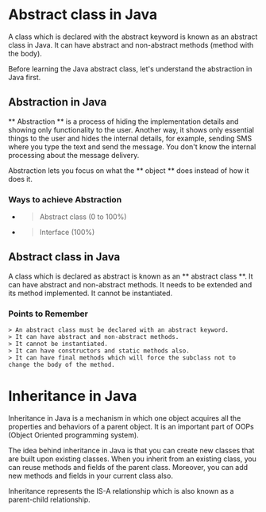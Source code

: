 # Abstract class in Java
A class which is declared with the abstract keyword is known as an abstract class in Java. It can have abstract and non-abstract methods (method with the body).

Before learning the Java abstract class, let's understand the abstraction in Java first.

## Abstraction in Java
** Abstraction ** is a process of hiding the implementation details and showing only functionality to the user.
Another way, it shows only essential things to the user and hides the internal details, for example, sending SMS where you type the text and send the message. You don't know the internal processing about the message delivery.

Abstraction lets you focus on what the ** object ** does instead of how it does it.

### Ways to achieve Abstraction
 - > Abstract class (0 to 100%)
 - > Interface (100%)

## Abstract class in Java
A class which is declared as abstract is known as an ** abstract class **. It can have abstract and non-abstract methods. It needs to be extended and its method implemented. It cannot be instantiated.

### Points to Remember
    > An abstract class must be declared with an abstract keyword.
    > It can have abstract and non-abstract methods.
    > It cannot be instantiated.
    > It can have constructors and static methods also.
    > It can have final methods which will force the subclass not to change the body of the method.
    
# Inheritance in Java
Inheritance in Java is a mechanism in which one object acquires all the properties and behaviors of a parent object. It is an important part of OOPs (Object Oriented programming system).

The idea behind inheritance in Java is that you can create new classes that are built upon existing classes. When you inherit from an existing class, you can reuse methods and fields of the parent class. Moreover, you can add new methods and fields in your current class also.

Inheritance represents the IS-A relationship which is also known as a parent-child relationship.